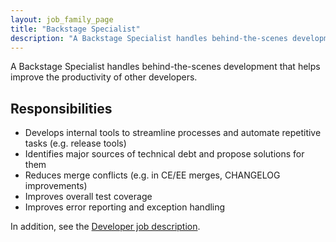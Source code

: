 ```yaml
---
layout: job_family_page
title: "Backstage Specialist"
description: "A Backstage Specialist handles behind-the-scenes development that helps improve the productivity of other developers."
---
```


A Backstage Specialist handles behind-the-scenes development that
helps improve the productivity of other developers.

## Responsibilities

- Develops internal tools to streamline processes and automate repetitive tasks (e.g. release tools)
- Identifies major sources of technical debt and propose solutions for them
- Reduces merge conflicts (e.g. in CE/EE merges, CHANGELOG improvements)
- Improves overall test coverage
- Improves error reporting and exception handling

In addition, see the [Developer job description](/job-families/engineering/backend-engineer/).
